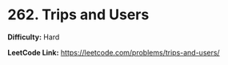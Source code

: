 # 262. Trips and Users

**Difficulty:** Hard

**LeetCode Link:** https://leetcode.com/problems/trips-and-users/

